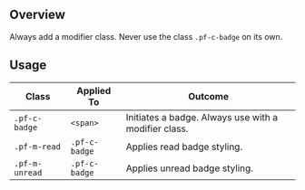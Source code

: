## Overview

Always add a modifier class. Never use the class `.pf-c-badge` on its own.


## Usage

| Class | Applied To | Outcome |
| -- | -- | -- |
| `.pf-c-badge` | `<span>` | Initiates a badge. Always use with a modifier class. |
| `.pf-m-read` | `.pf-c-badge` | Applies read badge styling. |
| `.pf-m-unread` | `.pf-c-badge` | Applies unread badge styling. |
